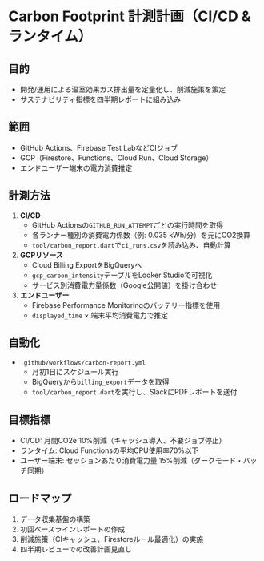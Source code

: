 # Carbon Footprint 計測計画（CI/CD & ランタイム）

## 目的
- 開発/運用による温室効果ガス排出量を定量化し、削減施策を策定
- サステナビリティ指標を四半期レポートに組み込み

## 範囲
- GitHub Actions、Firebase Test LabなどCIジョブ
- GCP（Firestore、Functions、Cloud Run、Cloud Storage）
- エンドユーザー端末の電力消費推定

## 計測方法
1. **CI/CD**
   - GitHub Actionsの`GITHUB_RUN_ATTEMPT`ごとの実行時間を取得
   - 各ランナー種別の消費電力係数（例: 0.035 kWh/分）を元にCO2換算
   - `tool/carbon_report.dart`で`ci_runs.csv`を読み込み、自動計算
2. **GCPリソース**
   - Cloud Billing ExportをBigQueryへ
   - `gcp_carbon_intensity`テーブルをLooker Studioで可視化
   - サービス別消費電力量係数（Google公開値）を掛け合わせ
3. **エンドユーザー**
   - Firebase Performance Monitoringのバッテリー指標を使用
   - `displayed_time` × 端末平均消費電力で推定

## 自動化
- `.github/workflows/carbon-report.yml`
  - 月初1日にスケジュール実行
  - BigQueryから`billing_export`データを取得
  - `tool/carbon_report.dart`を実行し、SlackにPDFレポートを送付

## 目標指標
- CI/CD: 月間CO2e 10%削減（キャッシュ導入、不要ジョブ停止）
- ランタイム: Cloud Functionsの平均CPU使用率70%以下
- ユーザー端末: セッションあたり消費電力量 15%削減（ダークモード・バッチ同期）

## ロードマップ
1. データ収集基盤の構築
2. 初回ベースラインレポートの作成
3. 削減施策（CIキャッシュ、Firestoreルール最適化）の実施
4. 四半期レビューでの改善計画見直し
